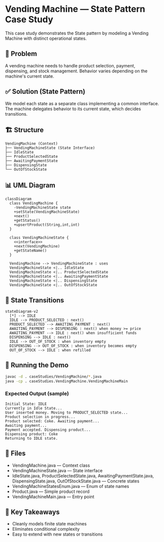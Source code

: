 # Vending Machine — State Pattern Case Study

This case study demonstrates the State pattern by modeling a Vending Machine with distinct operational states.

## 🎯 Problem
A vending machine needs to handle product selection, payment, dispensing, and stock management. Behavior varies depending on the machine's current state.

## ✅ Solution (State Pattern)
We model each state as a separate class implementing a common interface. The machine delegates behavior to its current state, which decides transitions.

## 🏗️ Structure
```
VendingMachine (Context)
├── VendingMachineState (State Interface)
├── IdleState
├── ProductSelectedState
├── AwaitingPaymentState
├── DispensingState
└── OutOfStockState
```

## 📊 UML Diagram
```mermaid
classDiagram
  class VendingMachine {
    -VendingMachineState state
    +setState(VendingMachineState)
    +next()
    +getStatus()
    +upsertProduct(String,int,int)
  }

  class VendingMachineState {
    <<interface>>
    +next(VendingMachine)
    +getStateName()
  }

  VendingMachine --> VendingMachineState : uses
  VendingMachineState <|.. IdleState
  VendingMachineState <|.. ProductSelectedState
  VendingMachineState <|.. AwaitingPaymentState
  VendingMachineState <|.. DispensingState
  VendingMachineState <|.. OutOfStockState
```

## 🔄 State Transitions
```mermaid
stateDiagram-v2
  [*] --> IDLE
  IDLE --> PRODUCT_SELECTED : next()
  PRODUCT_SELECTED --> AWAITING_PAYMENT : next()
  AWAITING_PAYMENT --> DISPENSING : next() when money >= price
  AWAITING_PAYMENT --> IDLE : next() when insufficient funds
  DISPENSING --> IDLE : next()
  IDLE --> OUT_OF_STOCK : when inventory empty
  DISPENSING --> OUT_OF_STOCK : when inventory becomes empty
  OUT_OF_STOCK --> IDLE : when refilled
```

## 🚀 Running the Demo
```bash
javac -d . caseStudies/VendingMachine/*.java
java -cp . caseStudies.VendingMachine.VendingMachineMain
```

### Expected Output (sample)
```
Initial State: IDLE
Currently in Idle State...
User inserted money. Moving to PRODUCT_SELECTED state...
Product selection in progress...
Product selected: Coke. Awaiting payment...
Awaiting payment...
Payment accepted. Dispensing product...
Dispensing product: Coke
Returning to IDLE state.
```

## 🧩 Files
- VendingMachine.java — Context class
- VendingMachineState.java — State interface
- IdleState.java, ProductSelectedState.java, AwaitingPaymentState.java, DispensingState.java, OutOfStockState.java — Concrete states
- VendingMachineStatesEnum.java — Enum of state names
- Product.java — Simple product record
- VendingMachineMain.java — Entry point

## 🎯 Key Takeaways
- Cleanly models finite state machines
- Eliminates conditional complexity
- Easy to extend with new states or transitions

